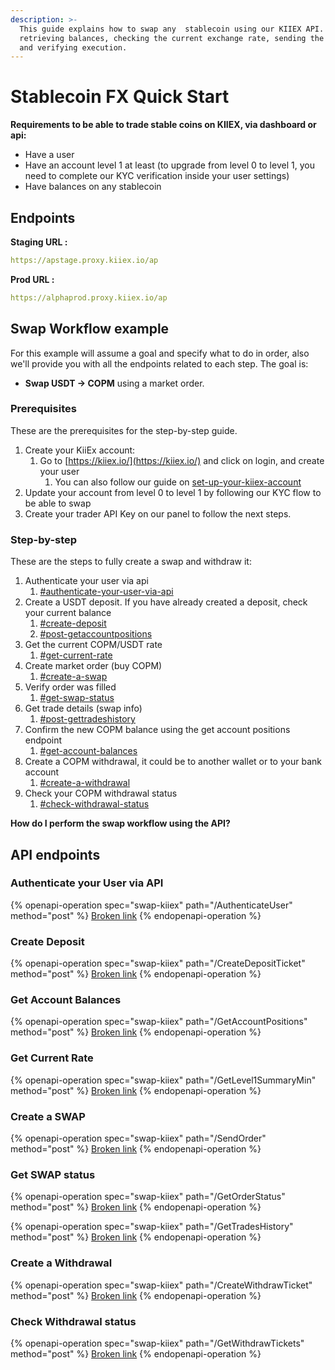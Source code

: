 ```yaml
---
description: >-
  This guide explains how to swap any  stablecoin using our KIIEX API. It covers
  retrieving balances, checking the current exchange rate, sending the order,
  and verifying execution.
---
```


# Stablecoin FX Quick Start

**Requirements to be able to trade stable coins on KIIEX, via dashboard or api:**

* Have a user&#x20;
* Have an account level 1 at least (to upgrade from level 0 to level 1, you need to complete our KYC verification inside your user settings)&#x20;
* Have balances on any stablecoin

## Endpoints

**Staging URL :**&#x20;

```yaml
https://apstage.proxy.kiiex.io/ap
```

**Prod URL :**&#x20;

```yaml
https://alphaprod.proxy.kiiex.io/ap
```

## Swap Workflow example

For this example will assume a goal and specify what to do in order, also we'll provide you with all the endpoints related to each step. The goal is:

* **Swap USDT → COPM** using a market order.

### Prerequisites

These are the prerequisites for the step-by-step guide.

1. Create your KiiEx account:
   1. Go to [https://kiiex.io/](https://kiiex.io/) and click on login, and create your user
      1. You can also follow our guide on [set-up-your-kiiex-account](../set-up-your-kiiex-account/ "mention")
2. Update your account from level 0 to level 1 by following our KYC flow to be able to swap
3. Create your trader API Key on our panel to follow the next steps.

### Step-by-step

These are the steps to fully create a swap and withdraw it:

1. Authenticate your user via api
   1. [#authenticate-your-user-via-api](./#authenticate-your-user-via-api "mention")
2. Create a USDT deposit. If you have already created a deposit, check your current balance
   1. [#create-deposit](./#create-deposit "mention")
   2. [#post-getaccountpositions](./#post-getaccountpositions "mention")
3. Get the current COPM/USDT rate
   1. [#get-current-rate](./#get-current-rate "mention")
4. Create market order (buy COPM)
   1. [#create-a-swap](./#create-a-swap "mention")
5. Verify order was filled
   1. [#get-swap-status](./#get-swap-status "mention")
6. Get trade details (swap info)
   1. [#post-gettradeshistory](./#post-gettradeshistory "mention")
7. Confirm the new COPM balance using the get account positions endpoint
   1. [#get-account-balances](./#get-account-balances "mention")
8. Create a COPM withdrawal, it could be to another wallet or to your bank account
   1. [#create-a-withdrawal](./#create-a-withdrawal "mention")
9. Check your COPM withdrawal status
   1. [#check-withdrawal-status](./#check-withdrawal-status "mention")

**How do I perform the swap workflow using the API?**

## API endpoints

### Authenticate your User via API

{% openapi-operation spec="swap-kiiex" path="/AuthenticateUser" method="post" %}
[Broken link](broken-reference)
{% endopenapi-operation %}

### Create Deposit

{% openapi-operation spec="swap-kiiex" path="/CreateDepositTicket" method="post" %}
[Broken link](broken-reference)
{% endopenapi-operation %}

### Get Account Balances

{% openapi-operation spec="swap-kiiex" path="/GetAccountPositions" method="post" %}
[Broken link](broken-reference)
{% endopenapi-operation %}

### Get Current Rate

{% openapi-operation spec="swap-kiiex" path="/GetLevel1SummaryMin" method="post" %}
[Broken link](broken-reference)
{% endopenapi-operation %}

### Create a SWAP

{% openapi-operation spec="swap-kiiex" path="/SendOrder" method="post" %}
[Broken link](broken-reference)
{% endopenapi-operation %}

### Get SWAP status

{% openapi-operation spec="swap-kiiex" path="/GetOrderStatus" method="post" %}
[Broken link](broken-reference)
{% endopenapi-operation %}

{% openapi-operation spec="swap-kiiex" path="/GetTradesHistory" method="post" %}
[Broken link](broken-reference)
{% endopenapi-operation %}

### Create a Withdrawal

{% openapi-operation spec="swap-kiiex" path="/CreateWithdrawTicket" method="post" %}
[Broken link](broken-reference)
{% endopenapi-operation %}

### Check Withdrawal status

{% openapi-operation spec="swap-kiiex" path="/GetWithdrawTickets" method="post" %}
[Broken link](broken-reference)
{% endopenapi-operation %}
